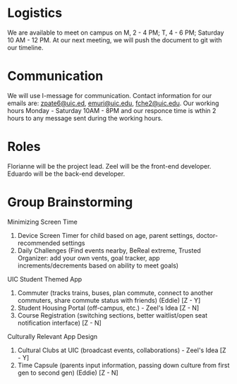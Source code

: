 # Logistics
We are available to meet on campus on M, 2 - 4 PM; T, 4 - 6 PM; Saturday 10 AM - 12 PM. At our next meeting, we will push the document to git with our timeline.

# Communication
We will use I-message for communication. Contact information for our emails are: zpate6@uic.ed, emuri@uic.edu, fche2@uic.edu. Our working hours Monday - Saturday 10AM - 8PM and our responce time is wthin 2 hours to any message sent during the working hours.

# Roles
Florianne will be the project lead. Zeel will be the front-end developer. Eduardo will be the back-end developer. 

# Group Brainstorming
Minimizing Screen Time
1. Device Screen Timer for child based on age, parent settings, doctor-recommended settings
2. Daily Challenges (Find events nearby, BeReal extreme, Trusted Organizer: add your own vents, goal tracker, app increments/decrements based on ability to meet goals) 

UIC Student Themed App
1. Commuter (tracks trains, buses, plan commute, connect to another commuters, share commute status with friends) (Eddie) [Z - Y]
2. Student Housing Portal (off-campus, etc.) - Zeel's Idea [Z - N]
3. Course Registration (switching sections, better waitlist/open seat notification interface) [Z - N]

Culturally Relevant App Design
1. Cultural Clubs at UIC (broadcast events, collaborations) - Zeel's Idea [Z - Y]
2. Time Capsule (parents input information, passing down culture from first gen to second gen)  (Eddie) [Z - N]
